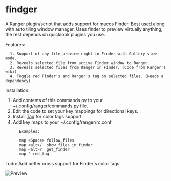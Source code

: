# findger

A [Ranger](https://github.com/ranger/ranger) plugin/script that adds support for macos Finder. Best used along with auto tiling window manager. Uses finder to preview virtually anything, the rest depends on quicklook plugins you use.

Features:
```
  1. Support of any file preview right in Finder with Gallery view mode.
  2. Reveals selected file from active Finder window to Ranger.
  3. Reveals selected files from Ranger in Finder. (Code from Ranger's wiki)
  4. Toggle red Finder's and Ranger's tag on selected files. (Needs a dependency)
```

Installation:

  1. Add contents of this commands.py to your ~/.config/ranger/commands.py file.
  2. Edit the code to set your key mappings for directional keys.
  3. Install [Tag](https://github.com/jdberry/tag) for color tags support.
  4. Add key maps to your ~/.config/ranger/rc.conf

```
      Examples:

      map <Space> follow_files
      map <alt>/  show_files_in_finder
      map <alt>?  get_finder
      map ' red_tag
```

Todo: Add better cross support for Finder's color tags.

![Preview](https://github.com/Bellavene/findger/blob/main/Preview.gif)
